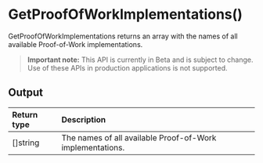 # GetProofOfWorkImplementations()
GetProofOfWorkImplementations returns an array with the names of all available Proof-of-Work implementations.
> **Important note:** This API is currently in Beta and is subject to change. Use of these APIs in production applications is not supported.




## Output

| Return type     | Description |
|:---------------|:--------|
| []string | The names of all available Proof-of-Work implementations. |



